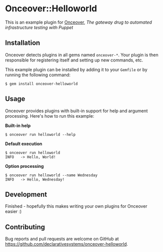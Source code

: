 # Onceover::Helloworld

This is an example plugin for [Onceover](https://github.com/dylanratcliffe/onceover), _The gateway drug to automated infrastructure testing with Puppet_

## Installation

Onceover detects plugins in all gems named `onceover-*`.  Your plugin is then responsible for registering itself and setting up new commands, etc.

This example plugin can be installed by adding it to your `Gemfile` or by running the following command:

```shell
$ gem install onceover-helloworld
```

## Usage
Onceover provides plugins with built-in support for help and argument processing.  Here's how to run this example:

**Built-in help**

```shell
$ onceover run helloworld --help
```

**Default execution**

```shell
$ onceover run helloworld
INFO   -> Hello, World!
```

**Option processing**

```shell
$ onceover run helloworld --name Wednesday
INFO   -> Hello, Wednesday!
```

## Development

Finished - hopefully this makes writing your own plugins for Onceover easier :)

## Contributing

Bug reports and pull requests are welcome on GitHub at https://github.com/declarativesystems/onceover-helloworld.
